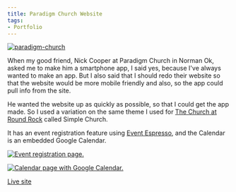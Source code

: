 ```yaml
---
title: Paradigm Church Website
tags:
- Portfolio
---
```


<a href="http://adamwadeharris.com/assets/uploads/2013/03/paradigm-church.png"><img class="aligncenter size-full wp-image-297" alt="paradigm-church" src="http://adamwadeharris.com/assets/uploads/2013/03/paradigm-church.png" /></a>

When my good friend, Nick Cooper at Paradigm Church in Norman Ok, asked me to make him a smartphone app, I said yes, because I've always wanted to make an app. But I also said that I should redo their website so that the website would be more mobile friendly and also, so the app could pull info from the site.

He wanted the website up as quickly as possible, so that I could get the app made. So I used a variation on the same theme I used for <a href="http://adamwadeharris.com/the-church-at-round-rock/">The Church at Round Rock</a> called Simple Church.

It has an event registration feature using <a href="http://eventespresso.com/">Event Espresso</a>, and the Calendar is an embedded Google Calendar.

<a href="http://adamwadeharris.com/assets/uploads/2013/03/paradigm-church-event-registration.png"><img class="size-full wp-image-298" alt="Event registration page." src="http://adamwadeharris.com/assets/uploads/2013/03/paradigm-church-event-registration.png" /></a>

<a href="http://adamwadeharris.com/assets/uploads/2013/03/paradigm-church-calendar.png"><img class="size-full wp-image-299" alt="Calendar page with Google Calendar." src="http://adamwadeharris.com/assets/uploads/2013/03/paradigm-church-calendar.png" /></a>

<a href="http://paradigmchurch.com" target="_blank">Live site</a>
